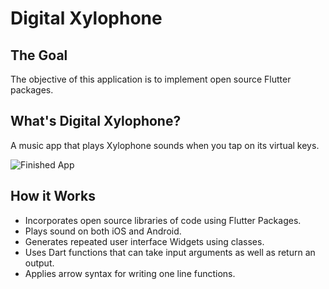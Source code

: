 # Digital Xylophone

## The Goal

The objective of this application is to implement open source Flutter packages.


## What's Digital Xylophone?

A music app that plays Xylophone sounds when you tap on its virtual keys. 

![Finished App](https://github.com/londonappbrewery/Images/blob/master/xylophone-flutter.png)

## How it Works

- Incorporates open source libraries of code using Flutter Packages.
- Plays sound on both iOS and Android.
- Generates repeated user interface Widgets using classes.
- Uses Dart functions that can take input arguments as well as return an output.
- Applies arrow syntax for writing one line functions.
